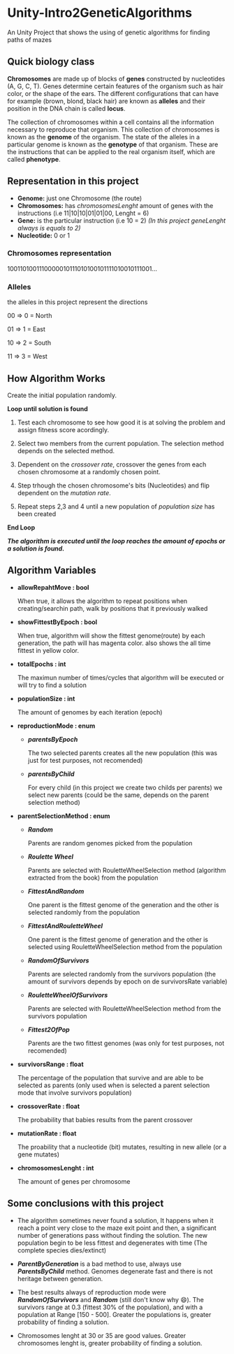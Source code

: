 # Unity-Intro2GeneticAlgorithms
An Unity Project that shows the using of genetic algorithms for finding paths of mazes

## Quick biology class

**Chromosomes** are made up of blocks of **genes** constructed by nucleotides (A, G, C, T). Genes determine certain features of the organism
such as hair color, or the shape of the ears. The different configurations that can have for example (brown, blond, black hair) are known
as **alleles** and their position in the DNA chain is called **locus**.

The collection of chromosomes within a cell contains all the information necessary to reproduce that organism. This collection of chromosomes
is known as the **genome** of the organism. The state of the alleles in a particular genome is known as the **genotype** of that organism.
These are the instructions that can be applied to the real organism itself, which are called **phenotype**.

## Representation in this project

- **Genome:** just one Chromosome (the route)
- **Chromosomes:** has *chromosomesLenght* amount of genes with the instructions (i.e 11|10|10|01|01|00, Lenght = 6)
- **Gene:** is the particular instruction (i.e 10 = 2) *(In this project geneLenght always is equals to 2)*
- **Nucleotide:** 0 or 1

### Chromosomes representation

1001101001110000010111010100101111010010111001...

### Alleles
the alleles in this project represent the directions

00 => 0 = North

01 => 1 = East

10 => 2 = South

11 => 3 = West

## How Algorithm Works

Create the initial population randomly.

**Loop until solution is found**

  1. Test each chromosome to see how good it is at solving the problem and assign 
  fitness score acordingly.
  
  2. Select two members from the current population. The selection method depends on the
  selected method.
  
  3. Dependent on the *crossover rate*, crossover the genes from each chosen chromosome at
  a randomly chosen point.
  
  4. Step trhough the chosen chromosome's bits (Nucleotides) and flip dependent on the
  *mutation rate*.
  
  5. Repeat steps 2,3 and 4 until a new population of *population size*  has been created
  
  **End Loop**
  
  **_The algorithm is executed until the loop reaches the amount of epochs or a solution is found._**

## Algorithm Variables

* **allowRepahtMove : bool**

  When true, it allows the algorithm to repeat positions when creating/searchin path, walk by positions that it previously walked

* **showFittestByEpoch : bool**

  When true, algorithm will show the fittest genome(route) by each generation, the path will has magenta color.
  also shows the all time fittest in yellow color.
  
* **totalEpochs : int**

  The maximun number of times/cycles that algorithm will be executed or will try to find a solution
  
* **populationSize : int**

  The amount of genomes by each iteration (epoch)
  
* **reproductionMode : enum**
  
  - **_parentsByEpoch_**
  
    The two selected parents creates all the new population (this was just for test purposes, not recomended)
    
  - **_parentsByChild_**
  
    For every child (in this project we create two childs per parents) we select new parents (could be the same, depends on the parent selection method)

* **parentSelectionMethod : enum**

  - **_Random_**
  
    Parents are random genomes picked from the population
    
  - **_Roulette Wheel_**
    
    Parents are selected with RouletteWheelSelection method (algorithm extracted from the book) from the population
    
  - **_FittestAndRandom_**
  
    One parent is the fittest genome of the generation and the other is selected randomly from the population
    
  - **_FittestAndRouletteWheel_**
  
    One parent is the fittest genome of generation and the other is selected using RouletteWheelSelection method from the population
    
  - **_RandomOfSurvivors_**
  
    Parents are selected randomly from the survivors population (the amount of survivors depends by epoch on de survivorsRate variable)

  - **_RouletteWheelOfSurvivors_**
  
    Parents are selected with RouletteWheelSelection method from the survivors population
      
  - **_Fittest2OfPop_**
  
    Parents are the two fittest genomes (was only for test purposes, not recomended)

* **survivorsRange : float**

  The percentage of the population that survive and are able to be selected as parents (only used when is selected a parent selection mode that involve survivors population)

* **crossoverRate : float**

  The probability that babies results from the parent crossover
  
* **mutationRate : float**

  The proability that a nucleotide (bit) mutates, resulting in new allele (or a gene mutates)
  
* **chromosomesLenght : int**

  The amount of genes per chromosome



## Some conclusions with this project

* The algorithm sometimes never found a solution, It happens when it reach a point very close to the maze exit point and then, a significant number of generations pass without finding the solution. The new population begin to be less fittest and degenerates with time (The complete species dies/extinct)

* **_ParentByGeneration_** is a bad method to use, always use **_ParentsByChild_** method. Genomes degenerate fast and there is not heritage between generation.

* The best results always of reproduction mode were **_RandomOfSurvivors_** and **_Random_** (still don't know why :smile:). The survivors range at 0.3 (fittest 30% of the population), and with a population at Range [150 - 500]. Greater the populations is, greater probability of finding a solution.

* Chromosomes lenght at 30 or 35 are good values. Greater chromosomes lenght is, greater probability of finding a solution.

